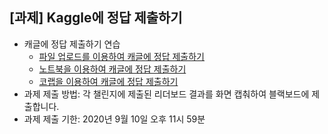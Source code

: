 ## [과제] Kaggle에 정답 제출하기
- 캐글에 정답 제출하기 연습
  - [파일 업로드를 이용하여 캐글에 정답 제출하기](https://www.kaggle.com/c/2020-ml-w1p1/)
  - [노트북을 이용하여 캐글에 정답 제출하기](https://www.kaggle.com/c/2020-ml-w1p2/)
  - [코랩을 이용하여 캐글에 정답 제출하기](https://www.kaggle.com/c/2020-ml-w1p3/)
- 과제 제출 방법:  각 챌린지에 제출된 리더보드 결과를 화면 캡춰하여 블랙보드에 제출합니다.
- 과제 제출 기한: 2020년 9월 10일 오후 11시 59분
